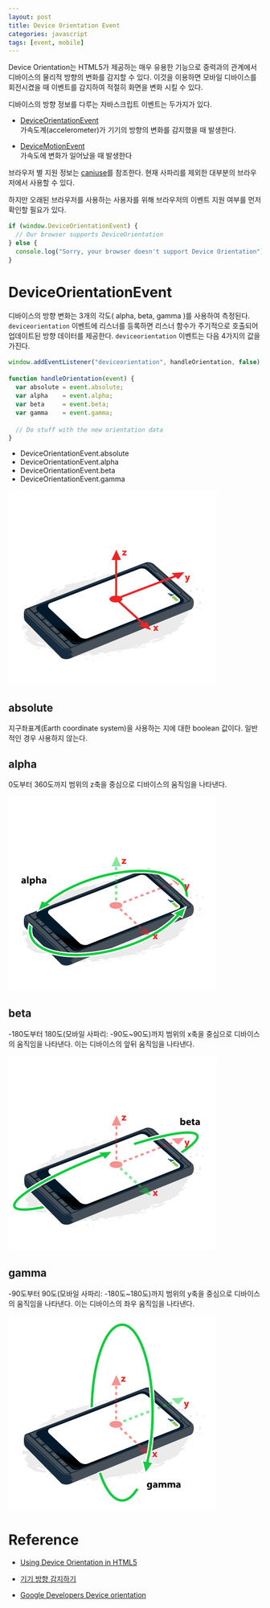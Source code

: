 ```yaml
---
layout: post
title: Device Orientation Event
categories: javascript
tags: [event, mobile]
---
```


Device Orientation는 HTML5가 제공하는 매우 유용한 기능으로 중력과의 관계에서 디바이스의 물리적 방향의 변화를 감지할 수 있다. 이것을 이용하면 모바일 디바이스를 회전시켰을 때 이벤트를 감지하여 적절히 화면을 변화 시킬 수 있다.

디바이스의 방향 정보를 다루는 자바스크립트 이벤트는 두가지가 있다.

- [DeviceOrientationEvent](https://developer.mozilla.org/ko/docs/Web/API/DeviceOrientationEvent)  
  가속도계(accelerometer)가 기기의 방향의 변화를 감지했을 때 발생한다.

- [DeviceMotionEvent](https://developer.mozilla.org/ko/docs/Web/API/DeviceMotionEvent)  
  가속도에 변화가 일어났을 때 발생한다

브라우저 별 지원 정보는 [caniuse](http://caniuse.com/#search=DeviceOrientation)를 참조한다. 현재 사파리를 제외한 대부분의 브라우저에서 사용할 수 있다.

하지만 오래된 브라우저를 사용하는 사용자를 위해 브라우저의 이벤트 지원 여부를 먼저 확인할 필요가 있다.

```javascript
if (window.DeviceOrientationEvent) {
  // Our browser supports DeviceOrientation
} else {
  console.log("Sorry, your browser doesn't support Device Orientation");
}
```

# DeviceOrientationEvent

디바이스의 방향 변화는 3개의 각도( alpha, beta, gamma )를 사용하여 측정된다. `deviceorientation` 이벤트에 리스너를 등록하면 리스너 함수가 주기적으로 호출되어 업데이트된 방향 데이터를 제공한다. `deviceorientation` 이벤트는 다음 4가지의 값을 가진다.

```javascript
window.addEventListener("deviceorientation", handleOrientation, false);

function handleOrientation(event) {
  var absolute = event.absolute;
  var alpha    = event.alpha;
  var beta     = event.beta;
  var gamma    = event.gamma;

  // Do stuff with the new orientation data
}
```
- DeviceOrientationEvent.absolute
- DeviceOrientationEvent.alpha
- DeviceOrientationEvent.beta
- DeviceOrientationEvent.gamma

![deviceorientation-angles](/img/deviceorientation-angles.png)

## absolute

지구좌표계(Earth coordinate system)을 사용하는 지에 대한 boolean 값이다. 일반적인 경우 사용하지 않는다.

## alpha

0도부터 360도까지 범위의 z축을 중심으로 디바이스의 움직임을 나타낸다.

![deviceorientation-angles](/img/deviceorientation-alpha.png)

## beta

-180도부터 180도(모바일 사파리: -90도~90도)까지 범위의 x축을 중심으로 디바이스의 움직임을 나타낸다. 이는 디바이스의 앞뒤 움직임을 나타낸다.

![deviceorientation-angles](/img/deviceorientation-beta.png)

## gamma

-90도부터 90도(모바일 사파리: -180도~180도)까지 범위의 y축을 중심으로 디바이스의 움직임을 나타낸다. 이는 디바이스의 좌우 움직임을 나타낸다.

![deviceorientation-angles](/img/deviceorientation-gamma.png)

# Reference

* [Using Device Orientation in HTML5](http://www.sitepoint.com/using-device-orientation-html5/)

* [기기 방향 감지하기](https://developer.mozilla.org/ko/docs/WebAPI/Detecting_device_orientation)

* [Google Developers Device orientation](https://developers.google.com/web/fundamentals/native-hardware/device-orientation/)
